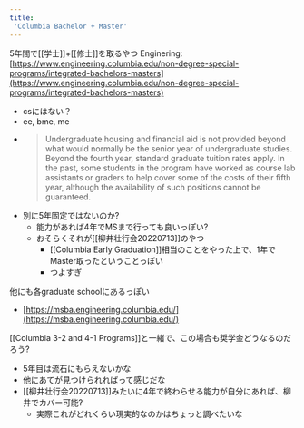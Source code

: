 ```yaml
---
title:
 'Columbia Bachelor + Master'
---
```


5年間で[[学士]]+[[修士]]を取るやつ
Enginering: [https://www.engineering.columbia.edu/non-degree-special-programs/integrated-bachelors-masters](https://www.engineering.columbia.edu/non-degree-special-programs/integrated-bachelors-masters)
- csにはない？
- ee, bme, me
- > Undergraduate housing and financial aid is not provided beyond what would normally be the senior year of undergraduate studies.  Beyond the fourth year, standard graduate tuition rates apply.  In the past, some students in the program have worked as course lab assistants or graders to help cover some of the costs of their fifth year, although the availability of such positions cannot be guaranteed.
- 別に5年固定ではないのか?
    - 能力があれば4年でMSまで行っても良いっぽい?
    - おそらくそれが[[柳井壮行会20220713]]のやつ
        - [[Columbia Early Graduation]]相当のことをやった上で、1年でMaster取ったということっぽい
        - つよすぎ

他にも各graduate schoolにあるっぽい
- [https://msba.engineering.columbia.edu/](https://msba.engineering.columbia.edu/)

[[Columbia 3-2 and 4-1 Programs]]と一緒で、この場合も奨学金どうなるのだろう?
- 5年目は流石にもらえないかな
- 他にあてが見つけられればって感じだな
- [[柳井壮行会20220713]]みたいに4年で終わらせる能力が自分にあれば、柳井でカバー可能?
    - 実際これがどれくらい現実的なのかはちょっと調べたいな
